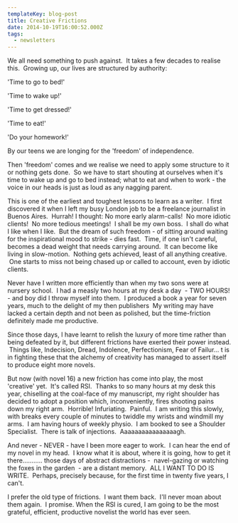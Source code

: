 ```yaml
---
templateKey: blog-post
title: Creative Frictions
date: 2014-10-19T16:00:52.000Z
tags:
  - newsletters
---
```


We all need something to push against.  It takes a few decades to realise this.  Growing up, our lives are structured by authority:

'Time to go to bed!'

'Time to wake up!'

'Time to get dressed!'

'Time to eat!'

'Do your homework!'

By our teens we are longing for the 'freedom' of independence.

Then 'freedom' comes and we realise we need to apply some structure to it or nothing gets done.  So we have to start shouting at ourselves when it's time to wake up and go to bed instead; what to eat and when to work - the voice in our heads is just as loud as any nagging parent.

This is one of the earliest and toughest lessons to learn as a writer.  I first discovered it when I left my busy London job to be a freelance journalist in Buenos Aires.  Hurrah! I thought: No more early alarm-calls!  No more idiotic clients!  No more tedious meetings!  I shall be my own boss.  I shall do what I like when I like.  But the dream of such freedom - of sitting around waiting for the inspirational mood to strike - dies fast.  Time, if one isn't careful, becomes a dead weight that needs carrying around.  It can become like living in slow-motion.  Nothing gets achieved, least of all anything creative.  One starts to miss not being chased up or called to account, even by idiotic clients.

Never have I written more efficiently than when my two sons were at nursery school.  I had a measly two hours at my desk a day  - TWO HOURS! - and boy did I throw myself into them.  I produced a book a year for seven years, much to the delight of my then publishers  My writing may have lacked a certain depth and not been as polished, but the time-friction definitely made me productive.

Since those days, I have learnt to relish the luxury of more time rather than being defeated by it, but different frictions have exerted their power instead.  Things like, Indecision, Dread, Indolence, Perfectionism, Fear of Failur... t is in fighting these that the alchemy of creativity has managed to assert itself to produce eight more novels.

But now (with novel 16) a new friction has come into play, the most 'creative' yet.  It's called RSI.  Thanks to so many hours at my desk this year, chiselling at the coal-face of my manuscript, my right shoulder has decided to adopt a position which, inconveniently, fires shooting pains down my right arm.  Horrible! Infuriating.  Painful.  I am writing this slowly, with breaks every couple of minutes to twiddle my wrists and windmill my arms.  I am having hours of weekly physio.  I am booked to see a Shoulder Specialist.  There is talk of injections.  Aaaaaaaaaaaaaaaagh.

And never - NEVER - have I been more eager to work.  I can hear the end of my novel in my head.  I know what it is about, where it is going, how to get it there........... those days of abstract distractions -  navel-gazing or watching the foxes in the garden  - are a distant memory.  ALL I WANT TO DO IS WRITE.  Perhaps, precisely because, for the first time in twenty five years, I can't.

I prefer the old type of frictions.  I want them back.  I'll never moan about them again.  I promise. When the RSI is cured, I am going to be the most grateful, efficient, productive novelist the world has ever seen.
